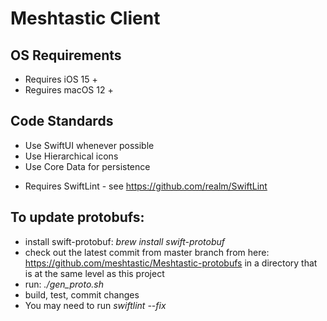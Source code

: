 # Meshtastic Client

## OS Requirements

* Requires iOS 15 +
* Reguires macOS 12 +

## Code Standards

* Use SwiftUI whenever possible
* Use Hierarchical icons
* Use Core Data for persistence

- Requires SwiftLint - see https://github.com/realm/SwiftLint

## To update protobufs:

- install swift-protobuf: *brew install swift-protobuf*
- check out the latest commit from master branch from here: https://github.com/meshtastic/Meshtastic-protobufs in a directory that is at the same level as this project
- run: *./gen_proto.sh*
- build, test, commit changes
- You may need to run *swiftlint --fix*
